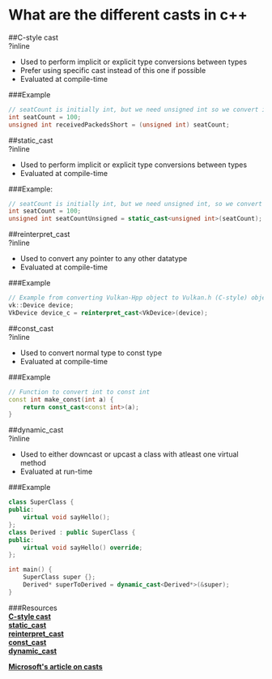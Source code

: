 # What are the different casts in c++

##C-style cast  
?inline
- Used to perform implicit or explicit type conversions between types  
- Prefer using specific cast instead of this one if possible  
- Evaluated at compile-time  

###Example  
```c++
// seatCount is initially int, but we need unsigned int so we convert it
int seatCount = 100;
unsigned int receivedPackedsShort = (unsigned int) seatCount;
```

##static_cast  
?inline
- Used to perform implicit or explicit type conversions between types  
- Evaluated at compile-time  

###Example:  
```c++
// seatCount is initially int, but we need unsigned int, so we convert it
int seatCount = 100;
unsigned int seatCountUnsigned = static_cast<unsigned int>(seatCount);
```

##reinterpret_cast  
?inline
- Used to convert any pointer to any other datatype  
- Evaluated at compile-time  

###Example  
```c++
// Example from converting Vulkan-Hpp object to Vulkan.h (C-style) object
vk::Device device;
VkDevice device_c = reinterpret_cast<VkDevice>(device);
```

##const_cast  
?inline
- Used to convert normal type to const type
- Evaluated at compile-time

###Example  
```c++
// Function to convert int to const int
const int make_const(int a) {
	return const_cast<const int>(a);
}
```

##dynamic_cast  
?inline
- Used to either downcast or upcast a class with atleast one virtual method  
- Evaluated at run-time  

###Example  
```c++
class SuperClass {
public:
	virtual void sayHello();
};
class Derived : public SuperClass {
public:
	virtual void sayHello() override;
};

int main() {
	SuperClass super {};
	Derived* superToDerived = dynamic_cast<Derived*>(&super);
}
```

###Resources  
**[C-style cast](https://en.cppreference.com/w/cpp/language/explicit_cast)**  
**[static_cast](https://en.cppreference.com/w/cpp/language/static_cast)**  
**[reinterpret_cast](https://en.cppreference.com/w/cpp/language/reinterpret_cast)**  
**[const_cast](https://en.cppreference.com/w/cpp/language/const_cast)**  
**[dynamic_cast](https://en.cppreference.com/w/cpp/language/dynamic_cast)**  

**[Microsoft's article on casts](https://docs.microsoft.com/en-us/cpp/cpp/type-conversions-and-type-safety-modern-cpp)**
